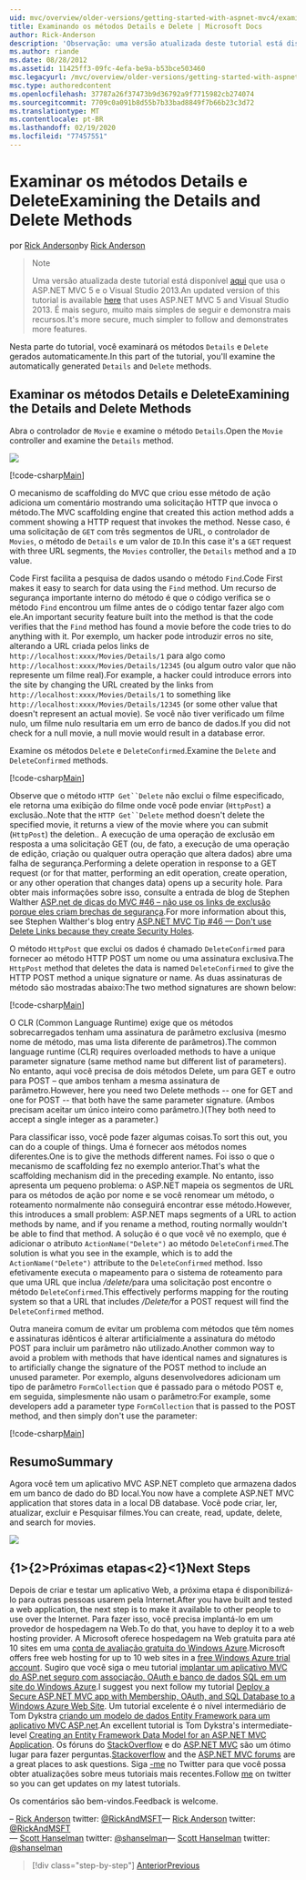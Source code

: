 ```yaml
---
uid: mvc/overview/older-versions/getting-started-with-aspnet-mvc4/examining-the-details-and-delete-methods
title: Examinando os métodos Details e Delete | Microsoft Docs
author: Rick-Anderson
description: 'Observação: uma versão atualizada deste tutorial está disponível aqui que usa o ASP.NET MVC 5 e o Visual Studio 2013. É mais seguro, muito mais simples de seguir e demonstrar...'
ms.author: riande
ms.date: 08/28/2012
ms.assetid: 11425ff3-09fc-4efa-be9a-b53bce503460
msc.legacyurl: /mvc/overview/older-versions/getting-started-with-aspnet-mvc4/examining-the-details-and-delete-methods
msc.type: authoredcontent
ms.openlocfilehash: 37787a26f37473b9d36792a9f7715982cb274074
ms.sourcegitcommit: 7709c0a091b8d55b7b33bad8849f7b66b23c3d72
ms.translationtype: MT
ms.contentlocale: pt-BR
ms.lasthandoff: 02/19/2020
ms.locfileid: "77457551"
---
```

# <a name="examining-the-details-and-delete-methods"></a><span data-ttu-id="53eff-104">Examinar os métodos Details e Delete</span><span class="sxs-lookup"><span data-stu-id="53eff-104">Examining the Details and Delete Methods</span></span>

<span data-ttu-id="53eff-105">por [Rick Anderson](https://twitter.com/RickAndMSFT)</span><span class="sxs-lookup"><span data-stu-id="53eff-105">by [Rick Anderson](https://twitter.com/RickAndMSFT)</span></span>

> > [!NOTE]
> > <span data-ttu-id="53eff-106">Uma versão atualizada deste tutorial está disponível [aqui](../../getting-started/introduction/getting-started.md) que usa o ASP.NET MVC 5 e o Visual Studio 2013.</span><span class="sxs-lookup"><span data-stu-id="53eff-106">An updated version of this tutorial is available [here](../../getting-started/introduction/getting-started.md) that uses ASP.NET MVC 5 and Visual Studio 2013.</span></span> <span data-ttu-id="53eff-107">É mais seguro, muito mais simples de seguir e demonstra mais recursos.</span><span class="sxs-lookup"><span data-stu-id="53eff-107">It's more secure, much simpler to follow and demonstrates more features.</span></span>

<span data-ttu-id="53eff-108">Nesta parte do tutorial, você examinará os métodos `Details` e `Delete` gerados automaticamente.</span><span class="sxs-lookup"><span data-stu-id="53eff-108">In this part of the tutorial, you'll examine the automatically generated `Details` and `Delete` methods.</span></span>

## <a name="examining-the-details-and-delete-methods"></a><span data-ttu-id="53eff-109">Examinar os métodos Details e Delete</span><span class="sxs-lookup"><span data-stu-id="53eff-109">Examining the Details and Delete Methods</span></span>

<span data-ttu-id="53eff-110">Abra o controlador de `Movie` e examine o método `Details`.</span><span class="sxs-lookup"><span data-stu-id="53eff-110">Open the `Movie` controller and examine the `Details` method.</span></span>

![](examining-the-details-and-delete-methods/_static/image1.png)

[!code-csharp[Main](examining-the-details-and-delete-methods/samples/sample1.cs)]

<span data-ttu-id="53eff-111">O mecanismo de scaffolding do MVC que criou esse método de ação adiciona um comentário mostrando uma solicitação HTTP que invoca o método.</span><span class="sxs-lookup"><span data-stu-id="53eff-111">The MVC scaffolding engine that created this action method adds a comment showing a HTTP request that invokes the method.</span></span> <span data-ttu-id="53eff-112">Nesse caso, é uma solicitação de `GET` com três segmentos de URL, o controlador de `Movies`, o método de `Details` e um valor de `ID`.</span><span class="sxs-lookup"><span data-stu-id="53eff-112">In this case it's a `GET` request with three URL segments, the `Movies` controller, the `Details` method and a `ID` value.</span></span>

<span data-ttu-id="53eff-113">Code First facilita a pesquisa de dados usando o método `Find`.</span><span class="sxs-lookup"><span data-stu-id="53eff-113">Code First makes it easy to search for data using the `Find` method.</span></span> <span data-ttu-id="53eff-114">Um recurso de segurança importante interno do método é que o código verifica se o método `Find` encontrou um filme antes de o código tentar fazer algo com ele.</span><span class="sxs-lookup"><span data-stu-id="53eff-114">An important security feature built into the method is that the code verifies that the `Find` method has found a movie before the code tries to do anything with it.</span></span> <span data-ttu-id="53eff-115">Por exemplo, um hacker pode introduzir erros no site, alterando a URL criada pelos links de `http://localhost:xxxx/Movies/Details/1` para algo como `http://localhost:xxxx/Movies/Details/12345` (ou algum outro valor que não represente um filme real).</span><span class="sxs-lookup"><span data-stu-id="53eff-115">For example, a hacker could introduce errors into the site by changing the URL created by the links from `http://localhost:xxxx/Movies/Details/1` to something like `http://localhost:xxxx/Movies/Details/12345` (or some other value that doesn't represent an actual movie).</span></span> <span data-ttu-id="53eff-116">Se você não tiver verificado um filme nulo, um filme nulo resultaria em um erro de banco de dados.</span><span class="sxs-lookup"><span data-stu-id="53eff-116">If you did not check for a null movie, a null movie would result in a database error.</span></span>

<span data-ttu-id="53eff-117">Examine os métodos `Delete` e `DeleteConfirmed`.</span><span class="sxs-lookup"><span data-stu-id="53eff-117">Examine the `Delete` and `DeleteConfirmed` methods.</span></span>

[!code-csharp[Main](examining-the-details-and-delete-methods/samples/sample2.cs?highlight=17)]

<span data-ttu-id="53eff-118">Observe que o método `HTTP Get``Delete` não exclui o filme especificado, ele retorna uma exibição do filme onde você pode enviar (`HttpPost`) a exclusão..</span><span class="sxs-lookup"><span data-stu-id="53eff-118">Note that the `HTTP Get``Delete` method doesn't delete the specified movie, it returns a view of the movie where you can submit (`HttpPost`) the deletion..</span></span> <span data-ttu-id="53eff-119">A execução de uma operação de exclusão em resposta a uma solicitação GET (ou, de fato, a execução de uma operação de edição, criação ou qualquer outra operação que altera dados) abre uma falha de segurança.</span><span class="sxs-lookup"><span data-stu-id="53eff-119">Performing a delete operation in response to a GET request (or for that matter, performing an edit operation, create operation, or any other operation that changes data) opens up a security hole.</span></span> <span data-ttu-id="53eff-120">Para obter mais informações sobre isso, consulte a entrada de blog de Stephen Walther [ASP.net de dicas do MVC #46 – não use os links de exclusão porque eles criam brechas de segurança](http://stephenwalther.com/blog/archive/2009/01/21/asp.net-mvc-tip-46-ndash-donrsquot-use-delete-links-because.aspx).</span><span class="sxs-lookup"><span data-stu-id="53eff-120">For more information about this, see Stephen Walther's blog entry [ASP.NET MVC Tip #46 — Don't use Delete Links because they create Security Holes](http://stephenwalther.com/blog/archive/2009/01/21/asp.net-mvc-tip-46-ndash-donrsquot-use-delete-links-because.aspx).</span></span>

<span data-ttu-id="53eff-121">O método `HttpPost` que exclui os dados é chamado `DeleteConfirmed` para fornecer ao método HTTP POST um nome ou uma assinatura exclusiva.</span><span class="sxs-lookup"><span data-stu-id="53eff-121">The `HttpPost` method that deletes the data is named `DeleteConfirmed` to give the HTTP POST method a unique signature or name.</span></span> <span data-ttu-id="53eff-122">As duas assinaturas de método são mostradas abaixo:</span><span class="sxs-lookup"><span data-stu-id="53eff-122">The two method signatures are shown below:</span></span>

[!code-csharp[Main](examining-the-details-and-delete-methods/samples/sample3.cs)]

<span data-ttu-id="53eff-123">O CLR (Common Language Runtime) exige que os métodos sobrecarregados tenham uma assinatura de parâmetro exclusiva (mesmo nome de método, mas uma lista diferente de parâmetros).</span><span class="sxs-lookup"><span data-stu-id="53eff-123">The common language runtime (CLR) requires overloaded methods to have a unique parameter signature (same method name but different list of parameters).</span></span> <span data-ttu-id="53eff-124">No entanto, aqui você precisa de dois métodos Delete, um para GET e outro para POST – que ambos tenham a mesma assinatura de parâmetro.</span><span class="sxs-lookup"><span data-stu-id="53eff-124">However, here you need two Delete methods -- one for GET and one for POST -- that both have the same parameter signature.</span></span> <span data-ttu-id="53eff-125">(Ambos precisam aceitar um único inteiro como parâmetro.)</span><span class="sxs-lookup"><span data-stu-id="53eff-125">(They both need to accept a single integer as a parameter.)</span></span>

<span data-ttu-id="53eff-126">Para classificar isso, você pode fazer algumas coisas.</span><span class="sxs-lookup"><span data-stu-id="53eff-126">To sort this out, you can do a couple of things.</span></span> <span data-ttu-id="53eff-127">Uma é fornecer aos métodos nomes diferentes.</span><span class="sxs-lookup"><span data-stu-id="53eff-127">One is to give the methods different names.</span></span> <span data-ttu-id="53eff-128">Foi isso o que o mecanismo de scaffolding fez no exemplo anterior.</span><span class="sxs-lookup"><span data-stu-id="53eff-128">That's what the scaffolding mechanism did in the preceding example.</span></span> <span data-ttu-id="53eff-129">No entanto, isso apresenta um pequeno problema: o ASP.NET mapeia os segmentos de URL para os métodos de ação por nome e se você renomear um método, o roteamento normalmente não conseguirá encontrar esse método.</span><span class="sxs-lookup"><span data-stu-id="53eff-129">However, this introduces a small problem: ASP.NET maps segments of a URL to action methods by name, and if you rename a method, routing normally wouldn't be able to find that method.</span></span> <span data-ttu-id="53eff-130">A solução é o que você vê no exemplo, que é adicionar o atributo `ActionName("Delete")` ao método `DeleteConfirmed`.</span><span class="sxs-lookup"><span data-stu-id="53eff-130">The solution is what you see in the example, which is to add the `ActionName("Delete")` attribute to the `DeleteConfirmed` method.</span></span> <span data-ttu-id="53eff-131">Isso efetivamente executa o mapeamento para o sistema de roteamento para que uma URL que inclua <em>/delete/</em>para uma solicitação post encontre o método `DeleteConfirmed`.</span><span class="sxs-lookup"><span data-stu-id="53eff-131">This effectively performs mapping for the routing system so that a URL that includes <em>/Delete/</em>for a POST request will find the `DeleteConfirmed` method.</span></span>

<span data-ttu-id="53eff-132">Outra maneira comum de evitar um problema com métodos que têm nomes e assinaturas idênticos é alterar artificialmente a assinatura do método POST para incluir um parâmetro não utilizado.</span><span class="sxs-lookup"><span data-stu-id="53eff-132">Another common way to avoid a problem with methods that have identical names and signatures is to artificially change the signature of the POST method to include an unused parameter.</span></span> <span data-ttu-id="53eff-133">Por exemplo, alguns desenvolvedores adicionam um tipo de parâmetro `FormCollection` que é passado para o método POST e, em seguida, simplesmente não usam o parâmetro:</span><span class="sxs-lookup"><span data-stu-id="53eff-133">For example, some developers add a parameter type `FormCollection` that is passed to the POST method, and then simply don't use the parameter:</span></span>

[!code-csharp[Main](examining-the-details-and-delete-methods/samples/sample4.cs)]

## <a name="summary"></a><span data-ttu-id="53eff-134">Resumo</span><span class="sxs-lookup"><span data-stu-id="53eff-134">Summary</span></span>

<span data-ttu-id="53eff-135">Agora você tem um aplicativo MVC ASP.NET completo que armazena dados em um banco de dado do BD local.</span><span class="sxs-lookup"><span data-stu-id="53eff-135">You now have a complete ASP.NET MVC application that stores data in a local DB database.</span></span> <span data-ttu-id="53eff-136">Você pode criar, ler, atualizar, excluir e Pesquisar filmes.</span><span class="sxs-lookup"><span data-stu-id="53eff-136">You can create, read, update, delete, and search for movies.</span></span>

![](examining-the-details-and-delete-methods/_static/image2.png)

## <a name="next-steps"></a><span data-ttu-id="53eff-137">{1&gt;{2&gt;Próximas etapas&lt;2}&lt;1}</span><span class="sxs-lookup"><span data-stu-id="53eff-137">Next Steps</span></span>

<span data-ttu-id="53eff-138">Depois de criar e testar um aplicativo Web, a próxima etapa é disponibilizá-lo para outras pessoas usarem pela Internet.</span><span class="sxs-lookup"><span data-stu-id="53eff-138">After you have built and tested a web application, the next step is to make it available to other people to use over the Internet.</span></span> <span data-ttu-id="53eff-139">Para fazer isso, você precisa implantá-lo em um provedor de hospedagem na Web.</span><span class="sxs-lookup"><span data-stu-id="53eff-139">To do that, you have to deploy it to a web hosting provider.</span></span> <span data-ttu-id="53eff-140">A Microsoft oferece hospedagem na Web gratuita para até 10 sites em uma [conta de avaliação gratuita do Windows Azure](https://www.windowsazure.com/pricing/free-trial/?WT.mc_id=A443DD604).</span><span class="sxs-lookup"><span data-stu-id="53eff-140">Microsoft offers free web hosting for up to 10 web sites in a [free Windows Azure trial account](https://www.windowsazure.com/pricing/free-trial/?WT.mc_id=A443DD604).</span></span> <span data-ttu-id="53eff-141">Sugiro que você siga o meu tutorial [implantar um aplicativo MVC do ASP.net seguro com associação, OAuth e banco de dados SQL em um site do Windows Azure](https://docs.microsoft.com/aspnet/core/security/authorization/secure-data).</span><span class="sxs-lookup"><span data-stu-id="53eff-141">I suggest you next follow my tutorial [Deploy a Secure ASP.NET MVC app with Membership, OAuth, and SQL Database to a Windows Azure Web Site](https://docs.microsoft.com/aspnet/core/security/authorization/secure-data).</span></span> <span data-ttu-id="53eff-142">Um tutorial excelente é o nível intermediário de Tom Dykstra [criando um modelo de dados Entity Framework para um aplicativo MVC ASP.net](../../getting-started/getting-started-with-ef-using-mvc/creating-an-entity-framework-data-model-for-an-asp-net-mvc-application.md).</span><span class="sxs-lookup"><span data-stu-id="53eff-142">An excellent tutorial is Tom Dykstra's intermediate-level [Creating an Entity Framework Data Model for an ASP.NET MVC Application](../../getting-started/getting-started-with-ef-using-mvc/creating-an-entity-framework-data-model-for-an-asp-net-mvc-application.md).</span></span> <span data-ttu-id="53eff-143">Os fóruns do [StackOverflow](http://stackoverflow.com/help) e do [ASP.NET MVC](https://forums.asp.net/1146.aspx) são um ótimo lugar para fazer perguntas.</span><span class="sxs-lookup"><span data-stu-id="53eff-143">[Stackoverflow](http://stackoverflow.com/help) and the [ASP.NET MVC forums](https://forums.asp.net/1146.aspx) are a great places to ask questions.</span></span> <span data-ttu-id="53eff-144">Siga [-me](https://twitter.com/RickAndMSFT) no Twitter para que você possa obter atualizações sobre meus tutoriais mais recentes.</span><span class="sxs-lookup"><span data-stu-id="53eff-144">Follow [me](https://twitter.com/RickAndMSFT) on twitter so you can get updates on my latest tutorials.</span></span>

<span data-ttu-id="53eff-145">Os comentários são bem-vindos.</span><span class="sxs-lookup"><span data-stu-id="53eff-145">Feedback is welcome.</span></span>

<span data-ttu-id="53eff-146">– [Rick Anderson](https://blogs.msdn.com/rickAndy) twitter: [@RickAndMSFT](https://twitter.com/RickAndMSFT)</span><span class="sxs-lookup"><span data-stu-id="53eff-146">— [Rick Anderson](https://blogs.msdn.com/rickAndy) twitter: [@RickAndMSFT](https://twitter.com/RickAndMSFT)</span></span>  
<span data-ttu-id="53eff-147">— [Scott Hanselman](http://www.hanselman.com/blog/) twitter: [@shanselman](https://twitter.com/shanselman)</span><span class="sxs-lookup"><span data-stu-id="53eff-147">— [Scott Hanselman](http://www.hanselman.com/blog/) twitter: [@shanselman](https://twitter.com/shanselman)</span></span>

> [!div class="step-by-step"]
> [<span data-ttu-id="53eff-148">Anterior</span><span class="sxs-lookup"><span data-stu-id="53eff-148">Previous</span></span>](adding-validation-to-the-model.md)
